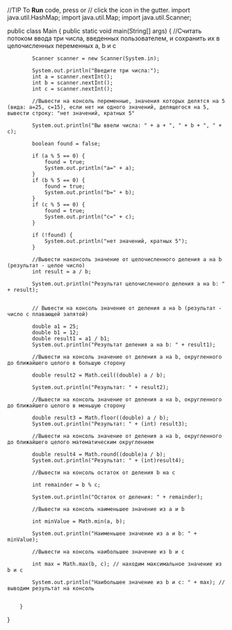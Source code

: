 //TIP To <b>Run</b> code, press <shortcut actionId="Run"/> or
// click the <icon src="AllIcons.Actions.Execute"/> icon in the gutter.
import java.util.HashMap;
import java.util.Map;
import java.util.Scanner;

public class Main {
        public static void main(String[] args) {
            //Считать потоком ввода три числа, введенных пользователем, и сохранить их в целочисленных переменных a, b и c

            Scanner scanner = new Scanner(System.in);

            System.out.println("Введите три числа:");
            int a = scanner.nextInt();
            int b = scanner.nextInt();
            int c = scanner.nextInt();

            //Вывести на консоль переменные, значения которых делятся на 5 (вида: a=25, c=15), если нет ни одного значений, делящегося на 5, вывести строку: "нет значений, кратных 5"

            System.out.println("Вы ввели числа: " + a + ", " + b + ", " + c);

            boolean found = false;

            if (a % 5 == 0) {
                found = true;
                System.out.println("a=" + a);
            }
            if (b % 5 == 0) {
                found = true;
                System.out.println("b=" + b);
            }
            if (c % 5 == 0) {
                found = true;
                System.out.println("c=" + c);
            }

            if (!found) {
                System.out.println("нет значений, кратных 5");
            }

            //Вывести наконсоль значение от целочисленного деления a на b (результат - целое число)
            int result = a / b;

            System.out.println("Результат целочисленного деления a на b: " + result);


            // Вывести на консоль значение от деления a на b (результат - число с плавающей запятой)

            double a1 = 25;
            double b1 = 12;
            double result1 = a1 / b1;
            System.out.println("Результат деления a на b: " + result1);

            //Вывести на консоль значение от деления a на b, округленного до ближайшего целого в большую сторону

            double result2 = Math.ceil((double) a / b);

            System.out.println("Результат: " + result2);

            //Вывести на консоль значение от деления a на b, округленного до ближайшего целого в меньшую сторону

            double result3 = Math.floor((double) a / b);
            System.out.println("Результат: " + (int) result3);

            //Вывести на консоль значение от деления a на b, округленного до ближайшего целого математическим округлением

            double result4 = Math.round((double)a / b);
            System.out.println("Результат: " + (int)result4);

            //Вывести на консоль остаток от деления b на c

            int remainder = b % c;

            System.out.println("Остаток от деления: " + remainder);

            //Вывести на консоль наименьшее значение из a и b

            int minValue = Math.min(a, b);

            System.out.println("Наименьшее значение из a и b: " + minValue);

            //Вывести на консоль наибольшее значение из b и c

            int max = Math.max(b, c); // находим максимальное значение из b и c

            System.out.println("Наибольшее значение из b и c: " + max); // выводим результат на консоль


        }
}
